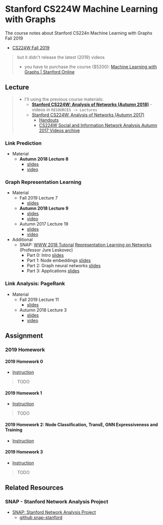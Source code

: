 # Stanford CS224W Machine Learning with Graphs

The course notes about Stanford CS224n Machine Learning with Graphs Fall 2019

* [CS224W Fall 2019](http://web.stanford.edu/class/cs224w/)

> but it didn't release the latest (2019) videos
>
> * you have to purchase the course ($5200): [Machine Learning with Graphs | Stanford Online](https://online.stanford.edu/courses/cs224w-machine-learning-graphs)

## Lecture

> * I'll using the previous course materials:
>   * [**Stanford CS224W: Analysis of Networks (Autumn 2018)**](http://snap.stanford.edu/class/cs224w-2018/index.html) - videos in `RESOURCES -> Lectures`
>   * [Stanford CS224W: Analysis of Networks (Autumn 2017)](http://snap.stanford.edu/class/cs224w-2017/)
>     * [Handouts](http://snap.stanford.edu/class/cs224w-2017/handouts.html)
>     * [CS224W Social and Information Network Analysis Autumn 2017 Videos archive](http://snap.stanford.edu/class/cs224w-videos-2017/)

### Link Prediction

* Material
  * **Autumn 2018 Lecture 8**
    * [slides](CourseMaterials/LinkPrediction/08-SBM(2018).pdf)
    * [video](http://snap.stanford.edu/class/cs224w-videos-2018/181018-cs224w-720.mp4)

### Graph Representation Learning

* Material
  * Fall 2019 Lecture 7
    * [slides](CourseMaterials/GraphRepresentationLearning/07-noderepr(2019).pdf)
  * **Autumn 2018 Lecture 9**
    * [slides](CourseMaterials/GraphRepresentationLearning/09-node2vec(2018).pdf)
    * [video](http://snap.stanford.edu/class/cs224w-videos-2018/181023-cs224w-720.mp4)
  * Autumn 2017 Lecture 19
    * [slides](CourseMaterials/GraphRepresentationLearning/19-node2vec(2017).pdf)
    * [video](http://snap.stanford.edu/class/cs224w-videos-2017/171205-cs224w-720.mp4)
* Additional
  * SNAP: [WWW 2018 Tutorial](https://www2018.thewebconf.org/program/tutorials-track/) [Representation Learning on Networks](http://snap.stanford.edu/proj/embeddings-www/) (Professor Jure Leskovec)
    * Part 0: Intro [slides](CourseMaterials/GraphRepresentationLearning/nrltutorial-part0-intro.pdf)
    * Part 1: Node embeddings [slides](CourseMaterials/GraphRepresentationLearning/nrltutorial-part1-embeddings.pdf)
    * Part 2: Graph neural networks [slides](CourseMaterials/GraphRepresentationLearning/nrltutorial-part2-gnns.pdf)
    * Part 3: Applications [slides](CourseMaterials/GraphRepresentationLearning/nrltutorial-part3-applications.pdf)

### Link Analysis: PageRank

* Material
  * Fall 2019 Lecture 11
    * [slides](CourseMaterials/PageRank/11-pagerank(2019).pdf)
  * Autumn 2018 Lecture 3
    * [slides](CourseMaterials/PageRank/03-pagerank(2018).pdf)
    * [video](http://snap.stanford.edu/class/cs224w-videos-2018/181002-cs224w-720.mp4)

## Assignment

### 2019 Homework

#### 2019 Homework 0

* [Instruction](Assignments/Homework2019/hw0-bundle/hw0.pdf)

> TODO

#### 2019 Homework 1

* [Instruction](Assignments/Homework2019/hw1-bundle/hw1.pdf)

> TODO

#### 2019 Homework 2: Node Classification, TransE, GNN Expressiveness and Training

* [Instruction](Assignments/Homework2019/hw2-bundle/hw2.pdf)

#### 2019 Homework 3

* [Instruction](Assignments/Homework2019/hw3-bundle/hw3.pdf)

> TODO

## Related Resources

### SNAP - Stanford Network Analysis Project

* [SNAP: Stanford Network Analysis Project](http://snap.stanford.edu/)
  * [github snap-stanford](https://github.com/snap-stanford)
